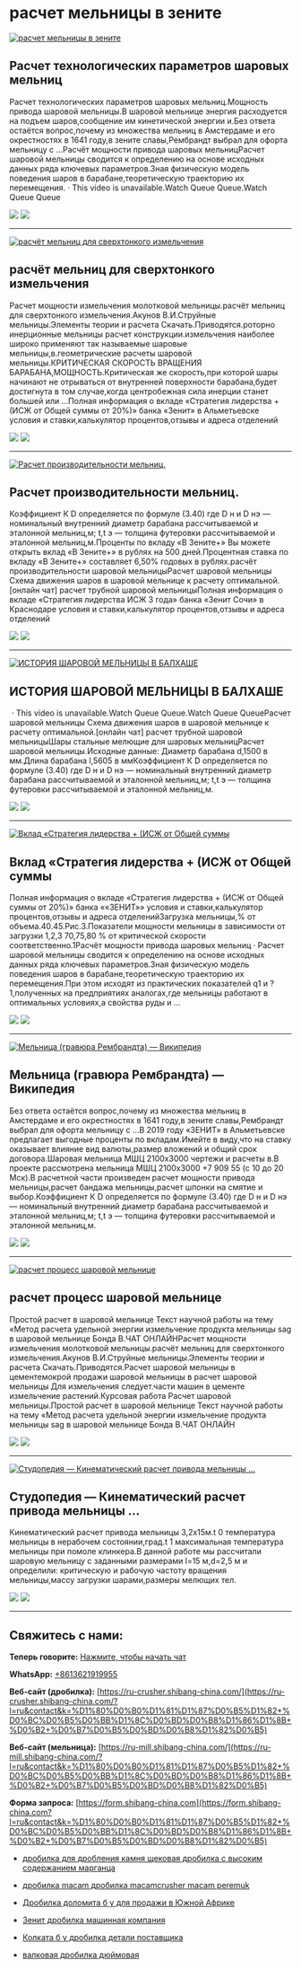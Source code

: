 # расчет мельницы в зените

<a href="https://swt.shibang-china.com/?l=ru&img&k=%D1%80%D0%B0%D1%81%D1%87%D0%B5%D1%82+%D0%BC%D0%B5%D0%BB%D1%8C%D0%BD%D0%B8%D1%86%D1%8B+%D0%B2+%D0%B7%D0%B5%D0%BD%D0%B8%D1%82%D0%B5" target="_blank">![расчет мельницы в зените](http://static.shibang-china.com/all-800x300/766.jpg)</a>

## Расчет технологических параметров шаровых мельниц
Расчет технологических параметров шаровых мельниц.Мощность привода шаровой мельницы.В шаровой мельнице энергия расходуется на подъем шаров,сообщение им кинетической энергии и.Без ответа остаётся вопрос,почему из множества мельниц в Амстердаме и его окрестностях в 1641 году,в зените славы,Рембрандт выбрал для офорта мельницу с …Расчёт мощности привода шаровых мельницРасчет шаровой мельницы сводится к определению на основе исходных данных ряда ключевых параметров.Зная физическую модель поведения шаров в барабане,теоретическую траекторию их перемещения.&nbsp;&#0183;&#32;This video is unavailable.Watch Queue Queue.Watch Queue Queue


<a href="https://whatsapp.shibangsoft.com/WhatsApp.php" target="_blank" title="WhatsApp">![](http://static.shibang-china.com/icon/whatsapp.png)</a> <a href="https://swt.shibang-china.com/?l=ru&icon&k=%D1%80%D0%B0%D1%81%D1%87%D0%B5%D1%82+%D0%BC%D0%B5%D0%BB%D1%8C%D0%BD%D0%B8%D1%86%D1%8B+%D0%B2+%D0%B7%D0%B5%D0%BD%D0%B8%D1%82%D0%B5" target="_blank">![](http://static.shibang-china.com/icon/chat-ru.png)</a>

---

<a href="https://swt.shibang-china.com/?l=ru&img&k=%D1%80%D0%B0%D1%81%D1%87%D0%B5%D1%82+%D0%BC%D0%B5%D0%BB%D1%8C%D0%BD%D0%B8%D1%86%D1%8B+%D0%B2+%D0%B7%D0%B5%D0%BD%D0%B8%D1%82%D0%B5" target="_blank">![расчёт мельниц для сверхтонкого измельчения](http://static.shibang-china.com/all-800x300/1492.jpg)</a>

## расчёт мельниц для сверхтонкого измельчения
Расчет мощности измельчения молотковой мельницы.расчёт мельниц для сверхтонкого измельчения.Акунов В.И.Струйные мельницы.Элементы теории и расчета Скачать.Приводятся.роторно инерционные мельницы расчет конструкции.измельчения наиболее широко применяют так называемые шаровые мельницы,в.геометрические расчеты шаровой мельницы.КРИТИЧЕСКАЯ СКОРОСТЬ ВРАЩЕНИЯ БАРАБАНА,МОЩНОСТЬ.Критическая же скорость,при которой шары начинают не отрываться от внутренней поверхности барабана,будет достигнута в том случае,когда центробежная сила инерции станет большей или …Полная информация о вкладе &#171;Стратегия лидерства + (ИСЖ от Общей суммы от 20%)&#187; банка &#171;Зенит&#187; в Альметьевске условия и ставки,калькулятор процентов,отзывы и адреса отделений


<a href="https://whatsapp.shibangsoft.com/WhatsApp.php" target="_blank" title="WhatsApp">![](http://static.shibang-china.com/icon/whatsapp.png)</a> <a href="https://swt.shibang-china.com/?l=ru&icon&k=%D1%80%D0%B0%D1%81%D1%87%D0%B5%D1%82+%D0%BC%D0%B5%D0%BB%D1%8C%D0%BD%D0%B8%D1%86%D1%8B+%D0%B2+%D0%B7%D0%B5%D0%BD%D0%B8%D1%82%D0%B5" target="_blank">![](http://static.shibang-china.com/icon/chat-ru.png)</a>

---

<a href="https://swt.shibang-china.com/?l=ru&img&k=%D1%80%D0%B0%D1%81%D1%87%D0%B5%D1%82+%D0%BC%D0%B5%D0%BB%D1%8C%D0%BD%D0%B8%D1%86%D1%8B+%D0%B2+%D0%B7%D0%B5%D0%BD%D0%B8%D1%82%D0%B5" target="_blank">![Расчет производительности мельниц.](http://static.shibang-china.com/all-800x300/383.jpg)</a>

## Расчет производительности мельниц.
Коэффициент К D определяется по формуле (3.40) где D н и D нэ — номинальный внутренний диаметр барабана рассчиты&#173;ваемой и эталонной мельниц,м; t,t э — толщина футеровки рассчитываемой и эталонной мель&#173;ниц,м.Проценты по вкладу &#171;В Зените+&#187; Вы можете открыть вклад &#171;В Зените+&#187; в рублях на 500 дней.Процентная ставка по вкладу &#171;В Зените+&#187; составляет 6,50% годовых в рублях.расчёт производительности шаровой мельницыРасчет шаровой мельницы Схема движения шаров в шаровой мельнице к расчету оптимальной.[онлайн чат] расчет трубной шаровой мельницыПолная информация о вкладе &#171;Стратегия лидерства ИСЖ 3 года&#187; банка &#171;Зенит Сочи&#187; в Краснодаре условия и ставки,калькулятор процентов,отзывы и адреса отделений


<a href="https://whatsapp.shibangsoft.com/WhatsApp.php" target="_blank" title="WhatsApp">![](http://static.shibang-china.com/icon/whatsapp.png)</a> <a href="https://swt.shibang-china.com/?l=ru&icon&k=%D1%80%D0%B0%D1%81%D1%87%D0%B5%D1%82+%D0%BC%D0%B5%D0%BB%D1%8C%D0%BD%D0%B8%D1%86%D1%8B+%D0%B2+%D0%B7%D0%B5%D0%BD%D0%B8%D1%82%D0%B5" target="_blank">![](http://static.shibang-china.com/icon/chat-ru.png)</a>

---

<a href="https://swt.shibang-china.com/?l=ru&img&k=%D1%80%D0%B0%D1%81%D1%87%D0%B5%D1%82+%D0%BC%D0%B5%D0%BB%D1%8C%D0%BD%D0%B8%D1%86%D1%8B+%D0%B2+%D0%B7%D0%B5%D0%BD%D0%B8%D1%82%D0%B5" target="_blank">![ИСТОРИЯ ШАРОВОЙ МЕЛЬНИЦЫ В БАЛХАШЕ](http://static.shibang-china.com/all-800x300/1253.jpg)</a>

## ИСТОРИЯ ШАРОВОЙ МЕЛЬНИЦЫ В БАЛХАШЕ
&nbsp;&#0183;&#32;This video is unavailable.Watch Queue Queue.Watch Queue QueueРасчет шаровой мельницы Схема движения шаров в шаровой мельнице к расчету оптимальной.[онлайн чат] расчет трубной шаровой мельницыШары стальные мелющие для шаровых мельницРасчет шаровой мельницы.Исходные данные: Диаметр барабана d,1500 в мм.Длина барабана l,5605 в ммКоэффициент К D определяется по формуле (3.40) где D н и D нэ — номинальный внутренний диаметр барабана рассчиты&#173;ваемой и эталонной мельниц,м; t,t э — толщина футеровки рассчитываемой и эталонной мель&#173;ниц,м.


<a href="https://whatsapp.shibangsoft.com/WhatsApp.php" target="_blank" title="WhatsApp">![](http://static.shibang-china.com/icon/whatsapp.png)</a> <a href="https://swt.shibang-china.com/?l=ru&icon&k=%D1%80%D0%B0%D1%81%D1%87%D0%B5%D1%82+%D0%BC%D0%B5%D0%BB%D1%8C%D0%BD%D0%B8%D1%86%D1%8B+%D0%B2+%D0%B7%D0%B5%D0%BD%D0%B8%D1%82%D0%B5" target="_blank">![](http://static.shibang-china.com/icon/chat-ru.png)</a>

---

<a href="https://swt.shibang-china.com/?l=ru&img&k=%D1%80%D0%B0%D1%81%D1%87%D0%B5%D1%82+%D0%BC%D0%B5%D0%BB%D1%8C%D0%BD%D0%B8%D1%86%D1%8B+%D0%B2+%D0%B7%D0%B5%D0%BD%D0%B8%D1%82%D0%B5" target="_blank">![Вклад &#171;Стратегия лидерства + (ИСЖ от Общей суммы](http://static.shibang-china.com/all-800x300/1000.jpg)</a>

## Вклад &#171;Стратегия лидерства + (ИСЖ от Общей суммы
Полная информация о вкладе &#171;Стратегия лидерства + (ИСЖ от Общей суммы от 20%)&#187; банка &#171;&#171;ЗЕНИТ&#187;&#187; условия и ставки,калькулятор процентов,отзывы и адреса отделенийЗагрузка мельницы,% от объема.40.45.Рис.3.Показатели мощности мельницы в зависимости от загрузки 1,2,3 70,75,80 % от критической скорости соответственно.1Расчёт мощности привода шаровых мельниц&nbsp;&#0183;&#32;Расчет шаровой мельницы сводится к определению на основе исходных данных ряда ключевых параметров.Зная физическую модель поведения шаров в барабане,теоретическую траекторию их перемещения.При этом исходят из практических показателей q1 и ?1,полученных на предприятиях аналогах,где мельницы работают в оптимальных условиях,а свойства руды и …


<a href="https://whatsapp.shibangsoft.com/WhatsApp.php" target="_blank" title="WhatsApp">![](http://static.shibang-china.com/icon/whatsapp.png)</a> <a href="https://swt.shibang-china.com/?l=ru&icon&k=%D1%80%D0%B0%D1%81%D1%87%D0%B5%D1%82+%D0%BC%D0%B5%D0%BB%D1%8C%D0%BD%D0%B8%D1%86%D1%8B+%D0%B2+%D0%B7%D0%B5%D0%BD%D0%B8%D1%82%D0%B5" target="_blank">![](http://static.shibang-china.com/icon/chat-ru.png)</a>

---

<a href="https://swt.shibang-china.com/?l=ru&img&k=%D1%80%D0%B0%D1%81%D1%87%D0%B5%D1%82+%D0%BC%D0%B5%D0%BB%D1%8C%D0%BD%D0%B8%D1%86%D1%8B+%D0%B2+%D0%B7%D0%B5%D0%BD%D0%B8%D1%82%D0%B5" target="_blank">![Мельница (гравюра Рембрандта) — Википедия](http://static.shibang-china.com/all-800x300/994.jpg)</a>

## Мельница (гравюра Рембрандта) — Википедия
Без ответа остаётся вопрос,почему из множества мельниц в Амстердаме и его окрестностях в 1641 году,в зените славы,Рембрандт выбрал для офорта мельницу с …В 2019 году &#171;ЗЕНИТ&#187; в Альметьевске предлагает выгодные проценты по вкладам.Имейте в виду,что на ставку оказывает влияние вид валюты,размер вложений и общий срок договора.Шаровая мельница МШЦ 2100х3000 чертежи и расчеты в.В проекте рассмотрена мельница МШЦ 2100х3000 +7 909 55 (с 10 до 20 Мск).В расчетной части произведен расчет мощности привода мельницы,расчет бандажа мельницы,расчет шпонки на смятие и выбор.Коэффициент К D определяется по формуле (3.40) где D н и D нэ — номинальный внутренний диаметр барабана рассчиты&#173;ваемой и эталонной мельниц,м; t,t э — толщина футеровки рассчитываемой и эталонной мель&#173;ниц,м.


<a href="https://whatsapp.shibangsoft.com/WhatsApp.php" target="_blank" title="WhatsApp">![](http://static.shibang-china.com/icon/whatsapp.png)</a> <a href="https://swt.shibang-china.com/?l=ru&icon&k=%D1%80%D0%B0%D1%81%D1%87%D0%B5%D1%82+%D0%BC%D0%B5%D0%BB%D1%8C%D0%BD%D0%B8%D1%86%D1%8B+%D0%B2+%D0%B7%D0%B5%D0%BD%D0%B8%D1%82%D0%B5" target="_blank">![](http://static.shibang-china.com/icon/chat-ru.png)</a>

---

<a href="https://swt.shibang-china.com/?l=ru&img&k=%D1%80%D0%B0%D1%81%D1%87%D0%B5%D1%82+%D0%BC%D0%B5%D0%BB%D1%8C%D0%BD%D0%B8%D1%86%D1%8B+%D0%B2+%D0%B7%D0%B5%D0%BD%D0%B8%D1%82%D0%B5" target="_blank">![расчет процесс шаровой мельнице](http://static.shibang-china.com/all-800x300/247.jpg)</a>

## расчет процесс шаровой мельнице
Простой расчет в шаровой мельнице Текст научной работы на тему &#171;Метод расчета удельной энергии измельчение продукта мельницы sag в шаровой мельнице Бонда В.ЧАТ ОНЛАЙНРасчет мощности измельчения молотковой мельницы.расчёт мельниц для сверхтонкого измельчения.Акунов В.И.Струйные мельницы.Элементы теории и расчета Скачать.Приводятся.Расчет шаровой мельницы в цементемокрой продажи шаровой мельницы в расчет шаровой мельницы Для измельчения следует.части машин в цементе измельчение растений.Курсовая работа Расчет шаровой мельницы.Простой расчет в шаровой мельнице Текст научной работы на тему &#171;Метод расчета удельной энергии измельчение продукта мельницы sag в шаровой мельнице Бонда В.ЧАТ ОНЛАЙН


<a href="https://whatsapp.shibangsoft.com/WhatsApp.php" target="_blank" title="WhatsApp">![](http://static.shibang-china.com/icon/whatsapp.png)</a> <a href="https://swt.shibang-china.com/?l=ru&icon&k=%D1%80%D0%B0%D1%81%D1%87%D0%B5%D1%82+%D0%BC%D0%B5%D0%BB%D1%8C%D0%BD%D0%B8%D1%86%D1%8B+%D0%B2+%D0%B7%D0%B5%D0%BD%D0%B8%D1%82%D0%B5" target="_blank">![](http://static.shibang-china.com/icon/chat-ru.png)</a>

---

<a href="https://swt.shibang-china.com/?l=ru&img&k=%D1%80%D0%B0%D1%81%D1%87%D0%B5%D1%82+%D0%BC%D0%B5%D0%BB%D1%8C%D0%BD%D0%B8%D1%86%D1%8B+%D0%B2+%D0%B7%D0%B5%D0%BD%D0%B8%D1%82%D0%B5" target="_blank">![Студопедия — Кинематический расчет привода мельницы …](http://static.shibang-china.com/all-800x300/123.jpg)</a>

## Студопедия — Кинематический расчет привода мельницы …
Кинематический расчет привода мельницы 3,2х15м.t 0 температура мельницы в нерабочем состоянии,град.t 1 максимальная температура мельницы при помоле клинкера.В данной работе мы рассчитали шаровую мельницу с заданными размерами l=15 м,d=2,5 м и определили: критическую и рабочую частоту вращения мельницы,массу загрузки шарами,размеры мелющих тел.

<a href="https://whatsapp.shibangsoft.com/WhatsApp.php" target="_blank" title="WhatsApp">![](http://static.shibang-china.com/icon/whatsapp.png)</a> <a href="https://swt.shibang-china.com/?l=ru&icon&k=%D1%80%D0%B0%D1%81%D1%87%D0%B5%D1%82+%D0%BC%D0%B5%D0%BB%D1%8C%D0%BD%D0%B8%D1%86%D1%8B+%D0%B2+%D0%B7%D0%B5%D0%BD%D0%B8%D1%82%D0%B5" target="_blank">![](http://static.shibang-china.com/icon/chat-ru.png)</a>

---
## Свяжитесь с нами:

**Теперь говорите:** [Нажмите, чтобы начать чат](https://swt.shibang-china.com?l=ru&contact&k=%D1%80%D0%B0%D1%81%D1%87%D0%B5%D1%82+%D0%BC%D0%B5%D0%BB%D1%8C%D0%BD%D0%B8%D1%86%D1%8B+%D0%B2+%D0%B7%D0%B5%D0%BD%D0%B8%D1%82%D0%B5)

**WhatsApp:**  [+8613621919955](https://whatsapp.shibangsoft.com/WhatsApp.php)

**Веб-сайт (дробилка):** [https://ru-crusher.shibang-china.com/](https://ru-crusher.shibang-china.com/?l=ru&contact&k=%D1%80%D0%B0%D1%81%D1%87%D0%B5%D1%82+%D0%BC%D0%B5%D0%BB%D1%8C%D0%BD%D0%B8%D1%86%D1%8B+%D0%B2+%D0%B7%D0%B5%D0%BD%D0%B8%D1%82%D0%B5)

**Веб-сайт (мельница):** [https://ru-mill.shibang-china.com/](https://ru-mill.shibang-china.com/?l=ru&contact&k=%D1%80%D0%B0%D1%81%D1%87%D0%B5%D1%82+%D0%BC%D0%B5%D0%BB%D1%8C%D0%BD%D0%B8%D1%86%D1%8B+%D0%B2+%D0%B7%D0%B5%D0%BD%D0%B8%D1%82%D0%B5)

**Форма запроса:** [https://form.shibang-china.com](https://form.shibang-china.com?l=ru&contact&k=%D1%80%D0%B0%D1%81%D1%87%D0%B5%D1%82+%D0%BC%D0%B5%D0%BB%D1%8C%D0%BD%D0%B8%D1%86%D1%8B+%D0%B2+%D0%B7%D0%B5%D0%BD%D0%B8%D1%82%D0%B5)

* [дробилка для дробления камня щековая дробилка с высоким содержанием марганца](../132/%D0%B4%D1%80%D0%BE%D0%B1%D0%B8%D0%BB%D0%BA%D0%B0%20%D0%B4%D0%BB%D1%8F%20%D0%B4%D1%80%D0%BE%D0%B1%D0%BB%D0%B5%D0%BD%D0%B8%D1%8F%20%D0%BA%D0%B0%D0%BC%D0%BD%D1%8F%20%D1%89%D0%B5%D0%BA%D0%BE%D0%B2%D0%B0%D1%8F%20%D0%B4%D1%80%D0%BE%D0%B1%D0%B8%D0%BB%D0%BA%D0%B0%20%D1%81%20%D0%B2%D1%8B%D1%81%D0%BE%D0%BA%D0%B8%D0%BC%20%D1%81%D0%BE%D0%B4%D0%B5%D1%80%D0%B6%D0%B0%D0%BD%D0%B8%D0%B5%D0%BC%20%D0%BC%D0%B0%D1%80%D0%B3%D0%B0%D0%BD%D1%86%D0%B0.md)

* [дробилка macam дробилка macamcrusher macam peremuk](../131/%D0%B4%D1%80%D0%BE%D0%B1%D0%B8%D0%BB%D0%BA%D0%B0%20macam%20%D0%B4%D1%80%D0%BE%D0%B1%D0%B8%D0%BB%D0%BA%D0%B0%20macamcrusher%20macam%20peremuk.md)

* [Дробилка доломита б  у для продажи в Южной Африке](../132/%D0%94%D1%80%D0%BE%D0%B1%D0%B8%D0%BB%D0%BA%D0%B0%20%D0%B4%D0%BE%D0%BB%D0%BE%D0%BC%D0%B8%D1%82%D0%B0%20%D0%B1%20%20%D1%83%20%D0%B4%D0%BB%D1%8F%20%D0%BF%D1%80%D0%BE%D0%B4%D0%B0%D0%B6%D0%B8%20%D0%B2%20%D0%AE%D0%B6%D0%BD%D0%BE%D0%B9%20%D0%90%D1%84%D1%80%D0%B8%D0%BA%D0%B5.md)

* [Зенит дробилка машинная компания](../133/%D0%97%D0%B5%D0%BD%D0%B8%D1%82%20%D0%B4%D1%80%D0%BE%D0%B1%D0%B8%D0%BB%D0%BA%D0%B0%20%D0%BC%D0%B0%D1%88%D0%B8%D0%BD%D0%BD%D0%B0%D1%8F%20%D0%BA%D0%BE%D0%BC%D0%BF%D0%B0%D0%BD%D0%B8%D1%8F.md)

* [Колката б  у дробилка детали поставщика](../135/%D0%9A%D0%BE%D0%BB%D0%BA%D0%B0%D1%82%D0%B0%20%D0%B1%20%20%D1%83%20%D0%B4%D1%80%D0%BE%D0%B1%D0%B8%D0%BB%D0%BA%D0%B0%20%D0%B4%D0%B5%D1%82%D0%B0%D0%BB%D0%B8%20%D0%BF%D0%BE%D1%81%D1%82%D0%B0%D0%B2%D1%89%D0%B8%D0%BA%D0%B0.md)

* [валковая дробилка дюймовая](../135/%D0%B2%D0%B0%D0%BB%D0%BA%D0%BE%D0%B2%D0%B0%D1%8F%20%D0%B4%D1%80%D0%BE%D0%B1%D0%B8%D0%BB%D0%BA%D0%B0%20%D0%B4%D1%8E%D0%B9%D0%BC%D0%BE%D0%B2%D0%B0%D1%8F.md)